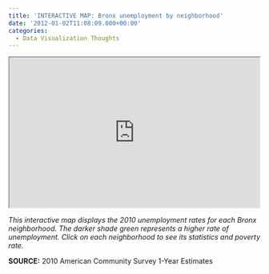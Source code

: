 ```yaml
---
title: 'INTERACTIVE MAP: Bronx unemployment by neighborhood'
date: '2012-01-02T11:08:09.000+00:00'
categories:
  - Data Visualization Thoughts
---
```



<iframe width="500px" height="300px" scrolling="no" src="https://www.google.com/fusiontables/embedviz?viz=MAP&q=select+col0+from+2218798+&h=false&lat=40.85169278943306&lng=-73.840934&z=11&t=1&l=col0"></iframe>

*This interactive map displays the 2010 unemployment rates for each Bronx neighborhood. The darker shade green represents a higher rate of unemployment. Click on each neighborhood to see its statistics and poverty rate.*

**SOURCE:** 2010 American Community Survey 1-Year Estimates
